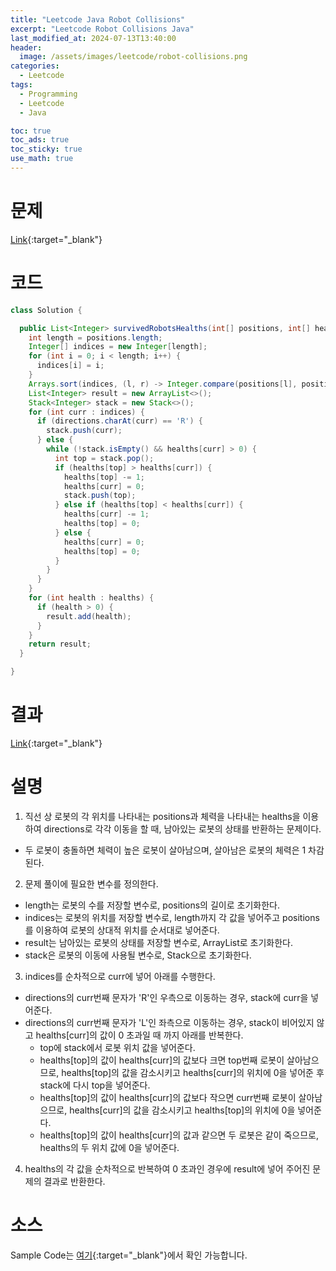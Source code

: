 ```yaml
---
title: "Leetcode Java Robot Collisions"
excerpt: "Leetcode Robot Collisions Java"
last_modified_at: 2024-07-13T13:40:00
header:
  image: /assets/images/leetcode/robot-collisions.png
categories:
  - Leetcode
tags:
  - Programming
  - Leetcode
  - Java

toc: true
toc_ads: true
toc_sticky: true
use_math: true
---
```

# 문제
[Link](https://leetcode.com/problems/robot-collisions/){:target="_blank"}

# 코드
```java
class Solution {

  public List<Integer> survivedRobotsHealths(int[] positions, int[] healths, String directions) {
    int length = positions.length;
    Integer[] indices = new Integer[length];
    for (int i = 0; i < length; i++) {
      indices[i] = i;
    }
    Arrays.sort(indices, (l, r) -> Integer.compare(positions[l], positions[r]));
    List<Integer> result = new ArrayList<>();
    Stack<Integer> stack = new Stack<>();
    for (int curr : indices) {
      if (directions.charAt(curr) == 'R') {
        stack.push(curr);
      } else {
        while (!stack.isEmpty() && healths[curr] > 0) {
          int top = stack.pop();
          if (healths[top] > healths[curr]) {
            healths[top] -= 1;
            healths[curr] = 0;
            stack.push(top);
          } else if (healths[top] < healths[curr]) {
            healths[curr] -= 1;
            healths[top] = 0;
          } else {
            healths[curr] = 0;
            healths[top] = 0;
          }
        }
      }
    }
    for (int health : healths) {
      if (health > 0) {
        result.add(health);
      }
    }
    return result;
  }

}
```

# 결과
[Link](https://leetcode.com/problems/robot-collisions/submissions/1319298462/){:target="_blank"}

# 설명
1. 직선 상 로봇의 각 위치를 나타내는 positions과 체력을 나타내는 healths을 이용하여 directions로 각각 이동을 할 때, 남아있는 로봇의 상태를 반환하는 문제이다.
- 두 로봇이 충돌하면 체력이 높은 로봇이 살아남으며, 살아남은 로봇의 체력은 1 차감된다.

2. 문제 풀이에 필요한 변수를 정의한다.
- length는 로봇의 수를 저장할 변수로, positions의 길이로 초기화한다.
- indices는 로봇의 위치를 저장할 변수로, length까지 각 값을 넣어주고 positions를 이용하여 로봇의 상대적 위치를 순서대로 넣어준다.
- result는 남아있는 로봇의 상태를 저장할 변수로, ArrayList로 초기화한다.
- stack은 로봇의 이동에 사용될 변수로, Stack으로 초기화한다.

3. indices를 순차적으로 curr에 넣어 아래를 수행한다.
- directions의 curr번째 문자가 'R'인 우측으로 이동하는 경우, stack에 curr을 넣어준다.
- directions의 curr번째 문자가 'L'인 좌측으로 이동하는 경우, stack이 비어있지 않고 healths[curr]의 값이 0 초과일 때 까지 아래를 반복한다.
  - top에 stack에서 로봇 위치 값을 넣어준다.
  - healths[top]의 값이 healths[curr]의 값보다 크면 top번째 로봇이 살아남으므로, healths[top]의 값을 감소시키고 healths[curr]의 위치에 0을 넣어준 후 stack에 다시 top을 넣어준다.
  - healths[top]의 값이 healths[curr]의 값보다 작으면 curr번째 로봇이 살아남으므로, healths[curr]의 값을 감소시키고 healths[top]의 위치에 0을 넣어준다.
  - healths[top]의 값이 healths[curr]의 값과 같으면 두 로봇은 같이 죽으므로, healths의 두 위치 값에 0을 넣어준다.

4. healths의 각 값을 순차적으로 반복하여 0 초과인 경우에 result에 넣어 주어진 문제의 결과로 반환한다.

# 소스
Sample Code는 [여기](https://github.com/GracefulSoul/leetcode/blob/master/src/main/java/gracefulsoul/problems/RobotCollisions.java){:target="_blank"}에서 확인 가능합니다.